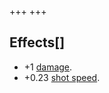 +++
+++

Effects[]
---------


* +1 [damage](/wiki/Damage "Damage").
* +0.23 [shot speed](/wiki/Shot_speed "Shot speed").


